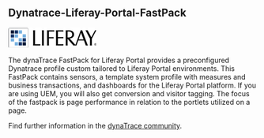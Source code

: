 ## Dynatrace-Liferay-Portal-FastPack

![images_community/download/attachments/186522364/icon.png](images_community/download/attachments/186522364/icon.png)

The dynaTrace FastPack for Liferay Portal
provides a preconfigured Dynatrace profile custom tailored to Liferay Portal environments. This FastPack contains sensors, a template system profile with measures and business transactions, and dashboards for the Liferay Portal platform. If you are using UEM, you will also get conversion and visitor tagging. The focus of the fastpack is page performance in relation to the portlets utilized on a page.

Find further information in the [dynaTrace community](https://community.compuwareapm.com/community/display/DL/Liferay+Portal+FastPack). 


